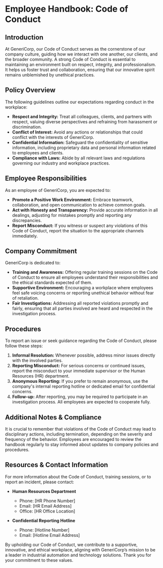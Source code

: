 # **Employee Handbook: Code of Conduct**

## **Introduction**
At GeneriCorp, our Code of Conduct serves as the cornerstone of our company culture, guiding how we interact with one another, our clients, and the broader community. A strong Code of Conduct is essential to maintaining an environment built on respect, integrity, and professionalism. It helps us foster trust and collaboration, ensuring that our innovative spirit remains unblemished by unethical practices.

## **Policy Overview**
The following guidelines outline our expectations regarding conduct in the workplace:

- **Respect and Integrity:** Treat all colleagues, clients, and partners with respect, valuing diverse perspectives and refraining from harassment or discrimination.
- **Conflict of Interest:** Avoid any actions or relationships that could conflict with the interests of GeneriCorp.
- **Confidential Information:** Safeguard the confidentiality of sensitive information, including proprietary data and personal information related to employees and clients.
- **Compliance with Laws:** Abide by all relevant laws and regulations governing our industry and workplace practices.

## **Employee Responsibilities**
As an employee of GeneriCorp, you are expected to:

- **Promote a Positive Work Environment:** Embrace teamwork, collaboration, and open communication to achieve common goals.
- **Act with Honesty and Transparency:** Provide accurate information in all dealings, adjusting for mistakes promptly and reporting any discrepancies.
- **Report Misconduct:** If you witness or suspect any violations of this Code of Conduct, report the situation to the appropriate channels immediately.

## **Company Commitment**
GeneriCorp is dedicated to:

- **Training and Awareness:** Offering regular training sessions on the Code of Conduct to ensure all employees understand their responsibilities and the ethical standards expected of them.
- **Supportive Environment:** Encouraging a workplace where employees feel safe voicing concerns or reporting unethical behavior without fear of retaliation.
- **Fair Investigations:** Addressing all reported violations promptly and fairly, ensuring that all parties involved are heard and respected in the investigation process.

## **Procedures**
To report an issue or seek guidance regarding the Code of Conduct, please follow these steps:

1. **Informal Resolution:** Whenever possible, address minor issues directly with the involved parties.
2. **Reporting Misconduct:** For serious concerns or continued issues, report the misconduct to your immediate supervisor or the Human Resources (HR) department.
3. **Anonymous Reporting:** If you prefer to remain anonymous, use the company's internal reporting hotline or dedicated email for confidential concerns.
4. **Follow-up:** After reporting, you may be required to participate in an investigation process. All employees are expected to cooperate fully.

## **Additional Notes & Compliance**
It is crucial to remember that violations of the Code of Conduct may lead to disciplinary actions, including termination, depending on the severity and frequency of the behavior. Employees are encouraged to review the handbook regularly to stay informed about updates to company policies and procedures.

## **Resources & Contact Information**
For more information about the Code of Conduct, training sessions, or to report an incident, please contact:

- **Human Resources Department**
  - Phone: [HR Phone Number]
  - Email: [HR Email Address]
  - Office: [HR Office Location]

- **Confidential Reporting Hotline**
  - Phone: [Hotline Number]
  - Email: [Hotline Email Address]

By upholding our Code of Conduct, we contribute to a supportive, innovative, and ethical workplace, aligning with GeneriCorp’s mission to be a leader in industrial automation and technology solutions. Thank you for your commitment to these values.
